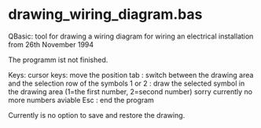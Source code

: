 # drawing_wiring_diagram.bas
QBasic: tool for drawing a wiring diagram for wiring an electrical installation from 26th November 1994

The programm ist not finished. 

Keys:
cursor keys: move the position
tab        : switch between the drawing area and the selection row of the symbols
1 or 2     : draw the selected symbol in the drawing area (1=the first number, 2=second number) sorry currently no more numbers aviable
Esc        : end the program

Currently is no option to save and restore the drawing.
